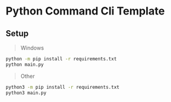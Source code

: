 # Python Command Cli Template

## Setup

> Windows   
```sh
python -m pip install -r requirements.txt
python main.py
```

> Other  
```sh
python3 -m pip install -r requirements.txt
python3 main.py
```